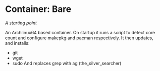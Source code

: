 # Container: Bare  
_A starting point_  

An Archlinux64 based container. On startup it runs a script to detect core count 
and configure makepkg and pacman respectively. It then updates, and installs:  
 - git  
 - wget  
 - sudo
And replaces grep with ag (the\_silver\_searcher)
